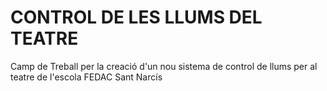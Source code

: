 # CONTROL DE LES LLUMS DEL TEATRE
Camp de Treball per la creació d'un nou sistema de control de llums per al teatre de l'escola FEDAC Sant Narcís
